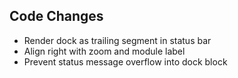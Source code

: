 ## Code Changes

- Render dock as trailing segment in status bar
- Align right with zoom and module label
- Prevent status message overflow into dock block
